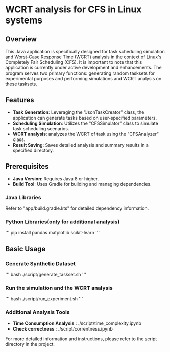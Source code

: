 # WCRT analysis for CFS in Linux systems

## Overview

This Java application is specifically designed for task scheduling simulation and Worst-Case Response Time (WCRT) analysis in the context of Linux's Completely Fair Scheduling (CFS). It is important to note that this application is currently under active development and enhancements. The program serves two primary functions: generating random tasksets for experimental purposes and performing simulations and WCRT analysis on these tasksets.

## Features

* **Task Generation**:  Leveraging the "JsonTaskCreator" class, the application can generate tasks based on user-specified parameters.
* **Scheduling Simulation**: Utilizes the "CFSSimulator" class to simulate task scheduling scenarios.
* **WCRT analysis**: analyzes the WCRT of task using the "CFSAnalyzer" class.
* **Result Saving**: Saves detailed analysis and summary results in a specified directory.

## Prerequisites

* **Java Version**: Requires Java 8 or higher.
* **Build Tool**: Uses Gradle for building and managing dependencies.

### Java Libraries

Refer to "app/build.gradle.kts" for detailed dependency information.

### Python Libraries(only for additional analysis)

'''
pip install pandas matplotlib scikit-learn
'''

## Basic Usage

### Generate Synthetic Dataset

'''
bash ./script/generate_taskset.sh
'''

### Run the simulation and the WCRT analysis

'''
bash ./script/run_experiment.sh
'''

### Additional Analysis Tools

* **Time Consumption Analysis** : ./script/time_complexity.ipynb
* **Check correctness** : ./script/correntness.ipynb

For more detailed information and instructions, please refer to the script directory in the project.